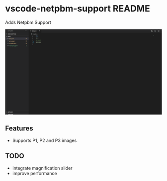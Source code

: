 # vscode-netpbm-support README
Adds Netpbm Support

![demo](./media/demo.gif)

## Features
* Supports P1, P2 and P3 images

## TODO
* integrate magnification slider
* improve performance
